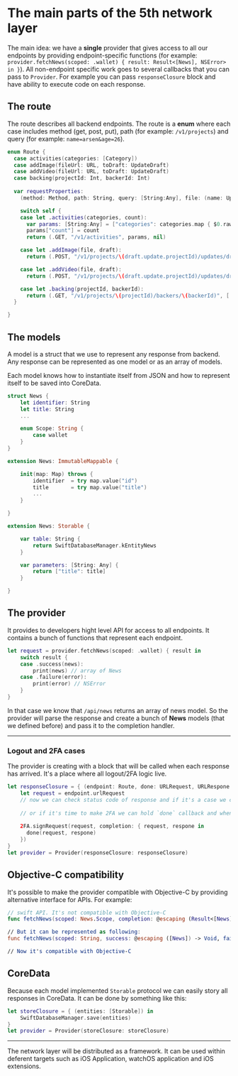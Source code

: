 # The main parts of the 5th network layer

The main idea: we have a __single__ provider that gives access to all our endpoints by providing endpoint-specific functions (for example: `provider.fetchNews(scoped: .wallet) { result: Result<[News], NSError> in }`). All non-endpoint specific work goes to several callbacks that you can pass to `Provider`. For example you can pass `responseClosure` block and have ability to execute code on each response.

## The route

The route describes all backend endpoints. The route is a __enum__ where each case includes method (get, post, put), path (for example: `/v1/projects`) and query (for example: `name=arsen&age=26`).

``` swift
enum Route {
  case activities(categories: [Category])
  case addImage(fileUrl: URL, toDraft: UpdateDraft)
  case addVideo(fileUrl: URL, toDraft: UpdateDraft)
  case backing(projectId: Int, backerId: Int)
  
  var requestProperties:
    (method: Method, path: String, query: [String:Any], file: (name: UploadParam, url: URL)?) {

    switch self {
    case let .activities(categories, count):
      var params: [String:Any] = ["categories": categories.map { $0.rawValue }]
      params["count"] = count
      return (.GET, "/v1/activities", params, nil)

    case let .addImage(file, draft):
      return (.POST, "/v1/projects/\(draft.update.projectId)/updates/draft/images", [:], (.image, file))

    case let .addVideo(file, draft):
      return (.POST, "/v1/projects/\(draft.update.projectId)/updates/draft/video", [:], (.video, file))

    case let .backing(projectId, backerId):
      return (.GET, "/v1/projects/\(projectId)/backers/\(backerId)", [:], nil)
  }

}
```


## The models

A model is a struct that we use to represent any response from backend. Any response can be represented as one model or as an array of models.

Each model knows how to instantiate itself from JSON and how to represent itself to be saved into CoreData.

``` swift
struct News {
    let identifier: String
    let title: String
    ...

    enum Scope: String {
        case wallet
    }
}

extension News: ImmutableMappable {

    init(map: Map) throws {
        identifier  = try map.value("id")
        title       = try map.value("title")
        ...
    }

}

extension News: Storable {

    var table: String {
        return SwiftDatabaseManager.kEntityNews
    }

    var parameters: [String: Any] {
        return ["title": title]
    }

}


```


## The provider

It provides to developers hight level API for access to all endpoints. It contains a bunch of functions that represent each endpoint.

``` swift
let request = provider.fetchNews(scoped: .wallet) { result in
    switch result {
    case .success(news):
        print(news) // array of News
    case .failure(error):
        print(error) // NSError
    }
}
```

In that case we know that `/api/news` returns an array of news model. So the provider will parse the response and create a bunch of __News__ models (that we defined before) and pass it to the completion handler.

___

### Logout and 2FA cases
The provider is creating with a block that will be called when each response has arrived. It's a place where all logout/2FA logic live.

``` swift
let responseClosure = { (endpoint: Route, done: URLRequest, URLRespone -> Void) in
    let request = endpoint.urlRequest
    // now we can check status code of response and if it's a case we can logout the user
    
    // or if it's time to make 2FA we can hold `done` callback and when we know for sure that user authorised the request we can pass a response back to `done` callback
    
    2FA.signRequest(request, completion: { request, respone in
      done(request, respone)
    })
}
let provider = Provider(responseClosure: responseClosure)
```


## Objective-C compatibility
It's possible to make the provider compatible with Objective-C by providing alternative interface for APIs. For example:

``` swift
// swift API. It's not compatible with Objective-C
func fetchNews(scoped: News.Scope, completion: @escaping (Result<[News], NSError>) -> Void) -> Request

// But it can be represented as following:
func fetchNews(scoped: String, success: @escaping ([News]) -> Void, failure: @escaping (NSError) -> Void) -> Request

// Now it's compatible with Objective-C
```

## CoreData

Because each model implemented `Storable` protocol we can easily story all responses in CoreData. It can be done by something like this:

``` swift
let storeClosure = { (entities: [Storable]) in
    SwiftDatabaseManager.save(entities)
}
let provider = Provider(storeClosure: storeClosure)
```

---
The network layer will be distributed as a framework. It can be used within deferent targets such as iOS Application, watchOS application and iOS extensions.


